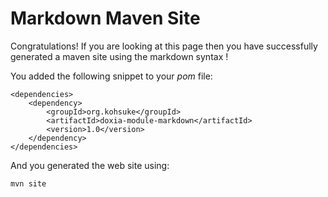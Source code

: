 Markdown Maven Site
===================

Congratulations! If you are looking at this page then you have successfully generated a maven site using
the markdown syntax !

You added the following snippet to your _pom_ file:

    <dependencies>
        <dependency>
            <groupId>org.kohsuke</groupId>
            <artifactId>doxia-module-markdown</artifactId>
            <version>1.0</version>
        </dependency>
    </dependencies>

And you generated the web site using:

    mvn site

